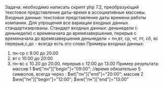Задача:
необходимо написать скрипт php 7.2, преобразующий текстовое представление
даты-время в ассоциативные массивы.
Входные данные:
текстовое представление даты времени работы компании. Для упрощения все вариации
входных данных стандартизированы.
Стандарт входных данных:
деньнедели (-деньнедели) с времяначала до времязавершения, перерыв с времяначала
до времязавершения
деньнедели = пн,вт, ср, чт, пт, сб, вс
перерыв,с,до - всегда есть это слово
Примеры входных данных:
1) пн-ср с 9.00 до 20.00
2) вт с 10:00 до 20:00
3) пн-вс с 10.20 до 20.00, перерыв с 12:00 до 13.00
Пример результата:
массив 1
$wt["пн"]["begin"]="09:00"; //время обязательно 5 символов, всегда через :
$wt["пн"]["end"]="20:00";
массив 2
$ww["пн"]["begin"]="12:00";
$ww["пн"]["end"]="13:00"
